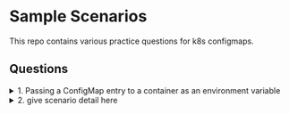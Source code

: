 # Sample Scenarios

This repo contains various practice questions for k8s configmaps.

## Questions

<details><summary>1. Passing a ConfigMap entry to a container as an environment variable</summary>
  <p>
    
  ```
  apiVersion: v1
  kind: Pod
  metadata:
    name: <pod-name>
  spec:
    containers:
    - image: <image-name>
      env:
      - name: VARIABLE
        valueFrom:
        configMapKeyRef:
          name: <cm>
          key: <key name>
  ...
  ```
  </p>
  </details>

<details><summary>2. give scenario detail here</summary>
  <p>
    
  ```
  kubectl get pv
  ```
  </p>
  </details>
